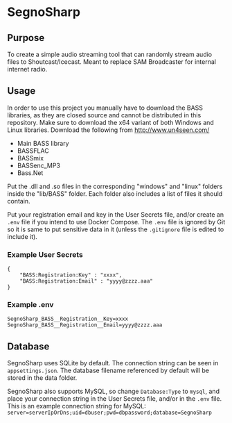 # SegnoSharp

## Purpose
To create a simple audio streaming tool that can randomly stream audio files to Shoutcast/Icecast. Meant to replace SAM Broadcaster for internal internet radio.

## Usage

In order to use this project you manually have to download the BASS libraries, as they are closed source and cannot be distributed in this repository. Make sure to download the x64 variant of both Windows and Linux libraries. Download the following from http://www.un4seen.com/

- Main BASS library
- BASSFLAC
- BASSmix
- BASSenc_MP3
- Bass.Net

Put the .dll and .so files in the corresponding "windows" and "linux" folders inside the "lib/BASS" folder. Each folder also includes a list of files it should contain.

Put your registration email and key in the User Secrets file, and/or create an `.env` file if you intend to use Docker Compose. The `.env` file is ignored by Git so it is same to put sensitive data in it (unless the `.gitignore` file is edited to include it).

### Example User Secrets

```
{
    "BASS:Registration:Key" : "xxxx",
    "BASS:Registration:Email" : "yyyy@zzzz.aaa"
}
```

### Example .env

```
SegnoSharp_BASS__Registration__Key=xxxx
SegnoSharp_BASS__Registration__Email=yyyy@zzzz.aaa	
```

## Database

SegnoSharp uses SQLite by default. The connection string can be seen in `appsettings.json`. The database filename referenced by default will be stored in the data folder.

SegnoSharp also supports MySQL, so change `Database:Type` to `mysql`, and place your connection string in the User Secrets file, and/or in the `.env` file. This is an example connection string for MySQL: `server=serverIpOrDns;uid=dbuser;pwd=dbpassword;database=SegnoSharp`